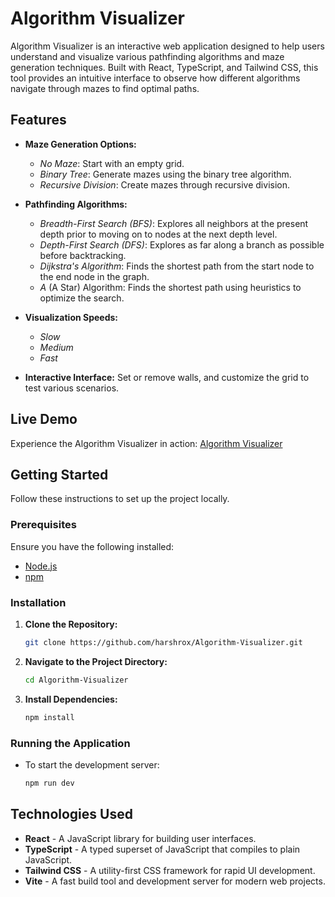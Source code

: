 # Algorithm Visualizer

Algorithm Visualizer is an interactive web application designed to help users understand and visualize various pathfinding algorithms and maze generation techniques. Built with React, TypeScript, and Tailwind CSS, this tool provides an intuitive interface to observe how different algorithms navigate through mazes to find optimal paths.

## Features

- **Maze Generation Options:**
  - *No Maze*: Start with an empty grid.
  - *Binary Tree*: Generate mazes using the binary tree algorithm.
  - *Recursive Division*: Create mazes through recursive division.

- **Pathfinding Algorithms:**
  - *Breadth-First Search (BFS)*: Explores all neighbors at the present depth prior to moving on to nodes at the next depth level.
  - *Depth-First Search (DFS)*: Explores as far along a branch as possible before backtracking.
  - *Dijkstra's Algorithm*: Finds the shortest path from the start node to the end node in the graph.
  - *A* (A Star) Algorithm: Finds the shortest path using heuristics to optimize the search.

- **Visualization Speeds:**
  - *Slow*
  - *Medium*
  - *Fast*

- **Interactive Interface:** Set or remove walls, and customize the grid to test various scenarios.

## Live Demo

Experience the Algorithm Visualizer in action: [Algorithm Visualizer](https://hrx-algorithm-visualizer.vercel.app/)

## Getting Started

Follow these instructions to set up the project locally.

### Prerequisites

Ensure you have the following installed:

- [Node.js](https://nodejs.org/) 
- [npm](https://www.npmjs.com/)

### Installation

1. **Clone the Repository:**
   ```bash
   git clone https://github.com/harshrox/Algorithm-Visualizer.git
2. **Navigate to the Project Directory:**
   ```bash
   cd Algorithm-Visualizer
3. **Install Dependencies:**
   ```bash
   npm install

### Running the Application

- To start the development server:  
   ```bash
   npm run dev

## Technologies Used

- **React** - A JavaScript library for building user interfaces.
- **TypeScript** - A typed superset of JavaScript that compiles to plain JavaScript.
- **Tailwind CSS** - A utility-first CSS framework for rapid UI development.
- **Vite** - A fast build tool and development server for modern web projects.
